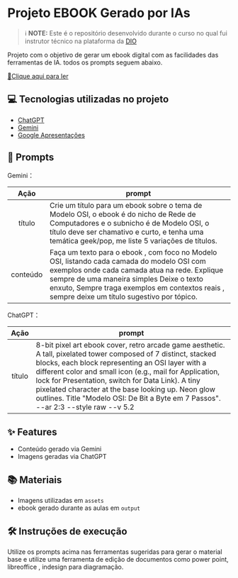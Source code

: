 # Projeto EBOOK Gerado por IAs


 > ℹ️ **NOTE:** Este é o repositório desenvolvido durante o curso no qual fui instrutor técnico na plataforma da [DIO](https://dio.me)

Projeto com o objetivo de gerar um ebook digital com as facilidades das ferramentas de IA. todos os prompts
seguem abaixo.

<a href="https://github.com/Bausera/e-book-modelo-osi-gerado-por-ia/blob/main/output/ebook%20-%20Modelo%20OSI_%20De%20Bit%20a%20Byte%20em%207%20Passos.pdf" title="View PDF now"> 📕Clique aqui para ler</a>

## 💻 Tecnologias utilizadas no projeto

- [ChatGPT](https://chat.openai.com/) 
- [Gemini](https://gemini.google.com/)
- [Google Apresentações](https://docs.google.com/)

## 🧠 Prompts


Gemini：

|   Ação   | prompt                                                                                                                                                                                                                                                                         |
| :------: | ------------------------------------------------------------------------------------------------------------------------------------------------------------------------------------------------------------------------------------------------------------------------------ |
|  título  | Crie um título para um ebook sobre o tema de Modelo OSI, o ebook é do nicho de Rede de Computadores e o subnicho é de Modelo OSI, o título deve ser chamativo e curto, e tenha uma temática geek/pop, me liste 5 variações de títulos.                                         |
| conteúdo | Faça um texto para o ebook , com foco no Modelo OSI, listando cada camada do modelo OSI com exemplos onde cada camada atua na rede. Explique sempre de uma maneira simples Deixe o texto enxuto, Sempre traga exemplos em contextos reais , sempre deixe um título sugestivo por tópico. |


ChatGPT：

|  Ação  | prompt                                                                                 |
| :----: | -------------------------------------------------------------------------------------- |
| título | 8-bit pixel art ebook cover, retro arcade game aesthetic. A tall, pixelated tower composed of 7 distinct, stacked blocks, each block representing an OSI layer with a different color and small icon (e.g., mail for Application, lock for Presentation, switch for Data Link). A tiny pixelated character at the base looking up. Neon glow outlines. Title "Modelo OSI: De Bit a Byte em 7 Passos". --ar 2:3 --style raw --v 5.2 |

## ✨ Features

- Conteúdo gerado via Gemini
- Imagens geradas via ChatGPT

## 📚 Materiais

- Imagens utilizadas em `assets`
- ebook gerado durante as aulas em `output`

## 🛠️ Instruções de execução

Utilize os prompts acima nas ferramentas sugeridas para gerar o material base e utilize uma ferramenta de edição de documentos como power point, libreoffice , indesign para diagramação.
